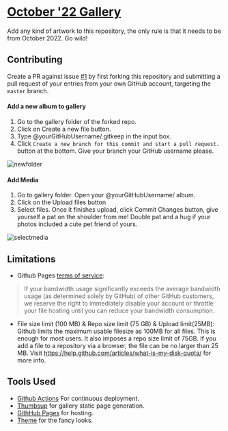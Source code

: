 # [October '22 Gallery](https://ekinhbayar.github.io/hacktoberfest-gallery/)
Add any kind of artwork to this repository, the only rule is that it needs to be from October 2022. Go wild! 

## Contributing
Create a PR against issue [#1](https://github.com/ekinhbayar/hacktoberfest-gallery/issues/1) by first forking this repository and submitting a pull request of your entries from your own GitHub account, targeting the `master` branch.

#### Add a new album to gallery
1. Go to the gallery folder of the forked repo.
2. Click on Create a new file button.
3. Type @yourGitHubUsername/.gitkeep in the input box.
4. Click `Create a new branch for this commit and start a pull request.` button at the bottom. Give your branch your GitHub username please.

![newfolder](https://media.giphy.com/media/455paOHOAWr4KWNOtg/giphy.gif)

#### Add Media
1. Go to gallery folder. Open your @yourGitHubUsername/ album.
2. Click on the Upload files button
3. Select files. Once it finishes upload, click Commit Changes button, give yourself a pat on the shoulder from me! Double pat and a hug if your photos included a cute pet friend of yours.

![selectmedia](https://media.giphy.com/media/2uIfenjYx5anbQOEAo/giphy.gif)

## Limitations
* Github Pages [terms of service](https://help.github.com/articles/github-terms-of-service/):
> If your bandwidth usage significantly exceeds the average bandwidth usage (as determined solely by GitHub) of other GitHub customers, we reserve the right to immediately disable your account or throttle your file hosting until you can reduce your bandwidth consumption.

* File size limit (100 MB) & Repo size limit (75 GB) & Upload limit(25MB): Github limits the maximum usable filesize as 100MB for all files. This is enough for most users. It also imposes a repo size limit of 75GB. If you add a file to a repository via a browser, the file can be no larger than 25 MB. Visit https://help.github.com/articles/what-is-my-disk-quota/ for more info.

## Tools Used
* [Github Actions](https://github.com/features/actions) For continuous deployment.
* [Thumbsup](https://thumbsup.github.io/) for gallery static page generation.
* [GithHub Pages](https://pages.github.com/) for hosting.
* [Theme](https://github.com/gautamkrishnar/github-pages-gallery) for the fancy looks.
